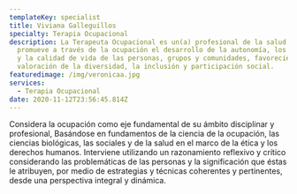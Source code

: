 ```yaml
---
templateKey: specialist
title: Viviana Galleguillos
specialty: Terapia Ocupacional
description: La Terapeuta Ocupacional es un(a) profesional de la salud que
  promueve a través de la ocupación el desarrollo de la autonomía, los derechos
  y la calidad de vida de las personas, grupos y comunidades, favoreciendo la
  valoración de la diversidad, la inclusión y participación social.
featuredimage: /img/veronicaa.jpg
services:
  - Terapia Ocupacional
date: 2020-11-12T23:56:45.814Z
---
```

Considera la ocupación como eje fundamental de su ámbito disciplinar y profesional, Basándose en fundamentos de la ciencia de la ocupación, las ciencias biológicas, las sociales y de la salud en el marco de la ética y los derechos humanos. Interviene utilizando un razonamiento reflexivo y crítico considerando las problemáticas de las personas y la significación que éstas le atribuyen, por medio de estrategias y técnicas coherentes y pertinentes, desde una perspectiva integral y dinámica.